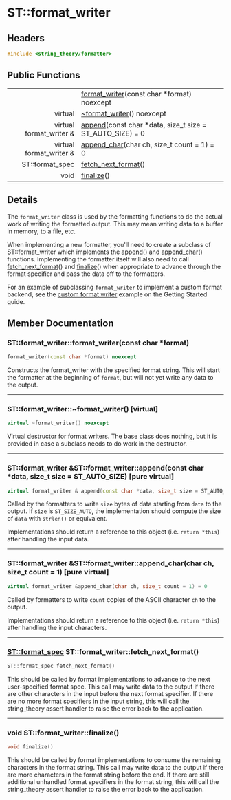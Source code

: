 # ST::format_writer

## Headers
~~~c++
#include <string_theory/formatter>
~~~

## Public Functions

|    |   |
|---:|---|
|    | [format_writer](#ctor_0)(const char \*format) noexcept |
| virtual | [~format_writer](#dtor)() noexcept |
| virtual format_writer & | [append](#append)(const char \*data, size_t size = ST_AUTO_SIZE) = 0 |
| virtual format_writer & | [append_char](#append_char)(char ch, size_t count = 1) = 0 |
| ST::format_spec | [fetch_next_format](#fetch_next_format)() |
| void | [finalize](#finalize)() |

## Details

The `format_writer` class is used by the formatting functions to do the actual
work of writing the formatted output.  This may mean writing data to a buffer
in memory, to a file, etc.

When implementing a new formatter, you'll need to create a subclass of
ST::format_writer which implements the [append](#append)() and
[append_char](#append_char)() functions.  Implementing the formatter itself
will also need to call [fetch_next_format](#fetch_next_format)() and
[finalize](#finalize)() when appropriate to advance through the format
specifier and pass the data off to the formatters.

For an example of subclassing `format_writer` to implement a custom format
backend, see the [custom format writer](getting-started.md#custom-format-writer)
example on the Getting Started guide.


## Member Documentation

<a name="ctor_0"></a>
### ST::format_writer::format_writer(const char \*format)
~~~c++
format_writer(const char *format) noexcept
~~~

Constructs the format_writer with the specified format string.  This will
start the formatter at the beginning of `format`, but will not yet write
any data to the output.

------

<a name="dtor"></a>
### ST::format_writer::~format_writer() [virtual]
~~~c++
virtual ~format_writer() noexcept
~~~

Virtual destructor for format writers.  The base class does nothing, but it
is provided in case a subclass needs to do work in the destructor.

------

<a name="append"></a>
### ST::format_writer &ST::format_writer::append(const char \*data, size_t size = ST_AUTO_SIZE) [pure virtual]
~~~c++
virtual format_writer & append(const char *data, size_t size = ST_AUTO_SIZE) = 0
~~~

Called by the formatters to write `size` bytes of data starting from `data`
to the output.  If `size` is `ST_SIZE_AUTO`, the implementation should compute
the size of `data` with `strlen()` or equivalent.

Implementations should return a reference to this object (i.e. `return *this`)
after handling the input data.

------

<a name="append_char"></a>
### ST::format_writer &ST::format_writer::append_char(char ch, size_t count = 1) [pure virtual]
~~~c++
virtual format_writer &append_char(char ch, size_t count = 1) = 0
~~~

Called by formatters to write `count` copies of the ASCII character `ch` to
the output.

Implementations should return a reference to this object (i.e. `return *this`)
after handling the input characters.

------

<a name="fetch_next_format"></a>
### [ST::format_spec](st_format_spec.md) ST::format_writer::fetch_next_format()
~~~c++
ST::format_spec fetch_next_format()
~~~

This should be called by format implementations to advance to the next
user-specified format spec.  This call may write data to the output if there
are other characters in the input before the next format specifier.  If there
are no more format specifiers in the input string, this will call the
string_theory assert handler to raise the error back to the application.

------

<a name="finalize"></a>
### void ST::format_writer::finalize()
~~~c++
void finalize()
~~~

This should be called by format implementations to consume the remaining
characters in the format string.  This call may write data to the output if
there are more characters in the format string before the end.  If there are
still additional unhandled format specifiers in the format string, this will
call the string_theory assert handler to raise the error back to the
application.
